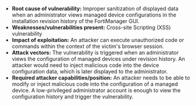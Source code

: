 - **Root cause of vulnerability:** Improper sanitization of displayed data when an administrator views managed device configurations in the installation revision history of the FortiManager GUI.
- **Weaknesses/vulnerabilities present:** Cross-site Scripting (XSS) vulnerability
- **Impact of exploitation:** An attacker can execute unauthorized code or commands within the context of the victim's browser session.
- **Attack vectors:** The vulnerability is triggered when an administrator views the configuration of managed devices under revision history. An attacker would need to inject malicious code into the device configuration data, which is later displayed to the administrator.
- **Required attacker capabilities/position:** An attacker needs to be able to modify or inject malicious code into the configuration of a managed device. A low-privileged administrator account is enough to view the configuration history and trigger the vulnerability.